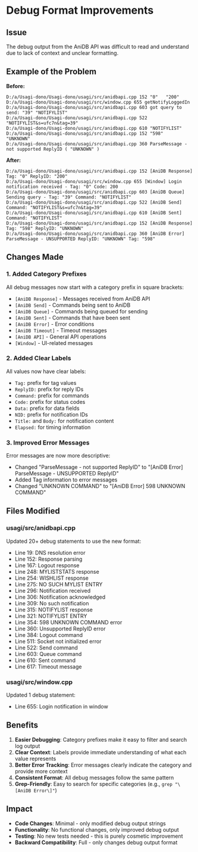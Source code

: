 # Debug Format Improvements

## Issue
The debug output from the AniDB API was difficult to read and understand due to lack of context and unclear formatting.

## Example of the Problem
**Before:**
```
D:/a/Usagi-dono/Usagi-dono/usagi/src/anidbapi.cpp 152 "0"   "200"
D:/a/Usagi-dono/Usagi-dono/usagi/src/window.cpp 655 getNotifyLoggedIn
D:/a/Usagi-dono/Usagi-dono/usagi/src/anidbapi.cpp 603 got query to send: "39" "NOTIFYLIST"
D:/a/Usagi-dono/Usagi-dono/usagi/src/anidbapi.cpp 522 "NOTIFYLIST&s=ufc7n&tag=39"
D:/a/Usagi-dono/Usagi-dono/usagi/src/anidbapi.cpp 610 "NOTIFYLIST"
D:/a/Usagi-dono/Usagi-dono/usagi/src/anidbapi.cpp 152 "598"   "UNKNOWN"
D:/a/Usagi-dono/Usagi-dono/usagi/src/anidbapi.cpp 360 ParseMessage - not supported ReplyID ( "UNKNOWN" )
```

**After:**
```
D:/a/Usagi-dono/Usagi-dono/usagi/src/anidbapi.cpp 152 [AniDB Response] Tag: "0" ReplyID: "200"
D:/a/Usagi-dono/Usagi-dono/usagi/src/window.cpp 655 [Window] Login notification received - Tag: "0" Code: 200
D:/a/Usagi-dono/Usagi-dono/usagi/src/anidbapi.cpp 603 [AniDB Queue] Sending query - Tag: "39" Command: "NOTIFYLIST"
D:/a/Usagi-dono/Usagi-dono/usagi/src/anidbapi.cpp 522 [AniDB Send] Command: "NOTIFYLIST&s=ufc7n&tag=39"
D:/a/Usagi-dono/Usagi-dono/usagi/src/anidbapi.cpp 610 [AniDB Sent] Command: "NOTIFYLIST"
D:/a/Usagi-dono/Usagi-dono/usagi/src/anidbapi.cpp 152 [AniDB Response] Tag: "598" ReplyID: "UNKNOWN"
D:/a/Usagi-dono/Usagi-dono/usagi/src/anidbapi.cpp 360 [AniDB Error] ParseMessage - UNSUPPORTED ReplyID: "UNKNOWN" Tag: "598"
```

## Changes Made

### 1. Added Category Prefixes
All debug messages now start with a category prefix in square brackets:
- `[AniDB Response]` - Messages received from AniDB API
- `[AniDB Send]` - Commands being sent to AniDB
- `[AniDB Queue]` - Commands being queued for sending
- `[AniDB Sent]` - Commands that have been sent
- `[AniDB Error]` - Error conditions
- `[AniDB Timeout]` - Timeout messages
- `[AniDB API]` - General API operations
- `[Window]` - UI-related messages

### 2. Added Clear Labels
All values now have clear labels:
- `Tag:` prefix for tag values
- `ReplyID:` prefix for reply IDs
- `Command:` prefix for commands
- `Code:` prefix for status codes
- `Data:` prefix for data fields
- `NID:` prefix for notification IDs
- `Title:` and `Body:` for notification content
- `Elapsed:` for timing information

### 3. Improved Error Messages
Error messages are now more descriptive:
- Changed "ParseMessage - not supported ReplyID" to "[AniDB Error] ParseMessage - UNSUPPORTED ReplyID"
- Added Tag information to error messages
- Changed "UNKNOWN COMMAND" to "[AniDB Error] 598 UNKNOWN COMMAND"

## Files Modified

### usagi/src/anidbapi.cpp
Updated 20+ debug statements to use the new format:
- Line 19: DNS resolution error
- Line 152: Response parsing
- Line 167: Logout response
- Line 248: MYLISTSTATS response
- Line 254: WISHLIST response
- Line 275: NO SUCH MYLIST ENTRY
- Line 296: Notification received
- Line 306: Notification acknowledged
- Line 309: No such notification
- Line 315: NOTIFYLIST response
- Line 321: NOTIFYLIST ENTRY
- Line 354: 598 UNKNOWN COMMAND error
- Line 360: Unsupported ReplyID error
- Line 384: Logout command
- Line 511: Socket not initialized error
- Line 522: Send command
- Line 603: Queue command
- Line 610: Sent command
- Line 617: Timeout message

### usagi/src/window.cpp
Updated 1 debug statement:
- Line 655: Login notification in window

## Benefits

1. **Easier Debugging**: Category prefixes make it easy to filter and search log output
2. **Clear Context**: Labels provide immediate understanding of what each value represents
3. **Better Error Tracking**: Error messages clearly indicate the category and provide more context
4. **Consistent Format**: All debug messages follow the same pattern
5. **Grep-Friendly**: Easy to search for specific categories (e.g., `grep "\[AniDB Error\]"`)

## Impact

- **Code Changes**: Minimal - only modified debug output strings
- **Functionality**: No functional changes, only improved debug output
- **Testing**: No new tests needed - this is purely cosmetic improvement
- **Backward Compatibility**: Full - only changes debug output format
